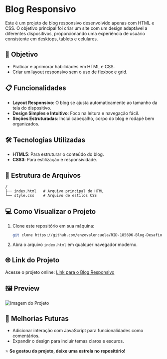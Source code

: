 

# Blog Responsivo

Este é um projeto de blog responsivo desenvolvido apenas com HTML e CSS. O objetivo principal foi criar um site com um design adaptável a diferentes dispositivos, proporcionando uma experiência de usuário consistente em desktops, tablets e celulares.

## 🎯 Objetivo

- Praticar e aprimorar habilidades em HTML e CSS.
- Criar um layout responsivo sem o uso de flexbox e grid.

## 📋 Funcionalidades

- **Layout Responsivo**: O blog se ajusta automaticamente ao tamanho da tela do dispositivo.
- **Design Simples e Intuitivo**: Foco na leitura e navegação fácil.
- **Seções Estruturadas**: Inclui cabeçalho, corpo do blog e rodapé bem organizados.

## 🛠️ Tecnologias Utilizadas

- **HTML5**: Para estruturar o conteúdo do blog.
- **CSS3**: Para estilização e responsividade.

## 📂 Estrutura de Arquivos

```plaintext
/
├── index.html   # Arquivo principal do HTML
└── style.css    # Arquivo de estilos CSS
```

## 💻 Como Visualizar o Projeto

1. Clone este repositório em sua máquina:
   ```bash
   git clone https://github.com/enzovalencuela/RID-185696-Blog-Desafio.git
   ```
2. Abra o arquivo `index.html` em qualquer navegador moderno.

## 🌐 Link do Projeto

Acesse o projeto online: [Link para o Blog Responsivo](https://blog-responsiv.netlify.app/)

## 🖼️ Preview
![Imagem do Projeto](https://github.com/user-attachments/assets/f6c2669e-4b4f-441e-aa19-5ef658d4b71d)

## 🚀 Melhorias Futuras

- Adicionar interação com JavaScript para funcionalidades como comentários.
- Expandir o design para incluir temas claros e escuros.


⭐ **Se gostou do projeto, deixe uma estrela no repositório!**

